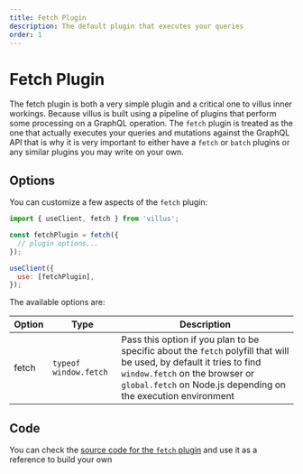 ```yaml
---
title: Fetch Plugin
description: The default plugin that executes your queries
order: 1
---
```


# Fetch Plugin

The fetch plugin is both a very simple plugin and a critical one to villus inner workings. Because villus is built using a pipeline of plugins that perform some processing on a GraphQL operation. The `fetch` plugin is treated as the one that actually executes your queries and mutations against the GraphQL API that is why it is very important to either have a `fetch` or `batch` plugins or any similar plugins you may write on your own.

## Options

You can customize a few aspects of the `fetch` plugin:

```js
import { useClient, fetch } from 'villus';

const fetchPlugin = fetch({
  // plugin options...
});

useClient({
  use: [fetchPlugin],
});
```

The available options are:

| Option | Type                  | Description                                                                                                                                                                                                             |
| ------ | --------------------- | ----------------------------------------------------------------------------------------------------------------------------------------------------------------------------------------------------------------------- |
| fetch  | `typeof window.fetch` | Pass this option if you plan to be specific about the `fetch` polyfill that will be used, by default it tries to find `window.fetch` on the browser or `global.fetch` on Node.js depending on the execution environment |

## Code

You can check the [source code for the `fetch` plugin](https://github.com/logaretm/villus/blob/main/packages/villus/src/fetch.ts) and use it as a reference to build your own
